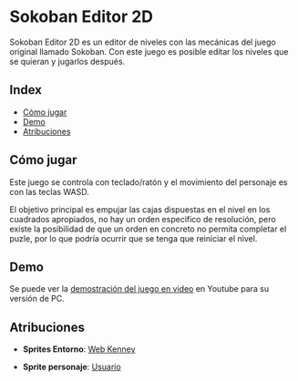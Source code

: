 # Sokoban Editor 2D
Sokoban Editor 2D es un editor de niveles con las mecánicas del juego original llamado Sokoban. Con este juego es posible editar los niveles que se quieran y jugarlos después. 

## Index

- [Cómo jugar](https://github.com/Tomas-Gayo/sokoban-2D/blob/main/README.md#c%C3%B3mo-jugar)
- [Demo]()
- [Atribuciones]()

## Cómo jugar

Este juego se controla con teclado/ratón y el movimiento del personaje es con las teclas WASD.

El objetivo principal es empujar las cajas dispuestas en el nivel en los cuadrados apropiados, no hay un orden especifico de resolución, pero existe la posibilidad de que un orden en concreto no permita completar el puzle, por lo que podría ocurrir que se tenga que reiniciar el nivel. 

## Demo

Se puede ver la [demostración del juego en video](https://youtu.be/ERlyqRKOxlg) en Youtube para su versión de PC. 


## Atribuciones

- **Sprites Entorno**: [Web Kenney]([https://freesound.org/people/szegvari/sounds/581635/](https://kenney.nl/assets/sokoban))

- **Sprite personaje**: [Usuario ]()

